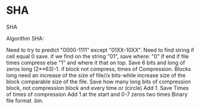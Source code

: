 # SHA
SHA

Algorithm SHA:

Need to try to predict "0000-1111" except "01XX-10XX". Need to find string if cell equal 0 save. if we find on the string "01", save where: "0" if end if file times compress else "1" and where it that on top. Save 6 bits and long of zeros long (2**63)-1. if block not compress, times of Compression. Blocks long need an increase of the size of file//x bits-while increase size of the block comparable size of the file. Save how many long bits of compression block, not compression block and every time or (circle) Add 1. Save Times of times of compression Add 1 at the start and 0-7 zeros two times Binary file format .bin.


